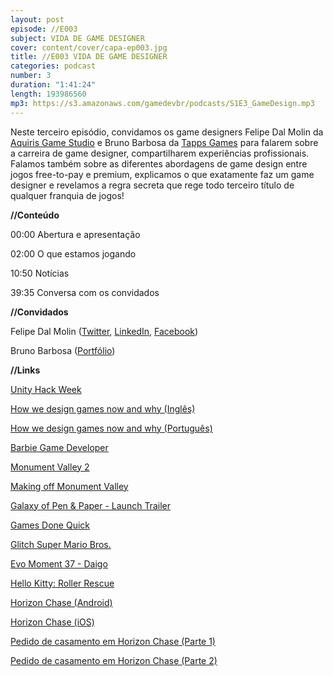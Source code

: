 ```yaml
---
layout: post
episode: //E003
subject: VIDA DE GAME DESIGNER
cover: content/cover/capa-ep003.jpg
title: //E003 VIDA DE GAME DESIGNER
categories: podcast
number: 3
duration: "1:41:24"
length: 193986560
mp3: https://s3.amazonaws.com/gamedevbr/podcasts/S1E3_GameDesign.mp3
---
```


Neste terceiro episódio, convidamos os game designers Felipe Dal Molin da <a href="http://www.aquiris.com.br" target="_blank">Aquiris Game Studio</a> e Bruno Barbosa da <a href="http://tappsgames.com" target="_blank">Tapps Games</a> para falarem sobre a carreira de game designer, compartilharem experiências profissionais. Falamos também sobre as diferentes abordagens de game design entre jogos free-to-pay e premium, explicamos o que exatamente faz um game designer e revelamos a regra secreta que rege todo terceiro título de qualquer franquia de jogos!

**//Conteúdo**

00:00 Abertura e apresentação

02:00 O que estamos jogando

10:50 Notícias

39:35 Conversa com os convidados

**//Convidados**

Felipe Dal Molin (<a href="https://twitter.com/Lipedal" target="_blank">Twitter</a>, <a href="https://www.linkedin.com/in/lipedal" target="_blank">LinkedIn</a>, <a href="https://www.facebook.com/playluderia" target="_blank">Facebook</a>)

Bruno Barbosa (<a href="http://cargocollective.com/bbarbosa" target="_blank">Portfólio</a>)

**//Links**

<a href="https://blogs.unity3d.com/pt/2016/05/25/unity-at-hack-week-11/" target="_blank">Unity Hack Week</a>

<a href="https://goo.gl/XqTTPB" target="_blank">How we design games now and why (Inglês)</a>

<a href="https://goo.gl/mQTnOS" target="_blank">How we design games now and why (Português)</a>

<a href="https://goo.gl/wdcltF/" target="_blank">Barbie Game Developer</a>

<a href="https://www.youtube.com/watch?v=48tYRgj18IU" target="_blank">Monument Valley 2</a>

<a href="https://www.youtube.com/watch?v=mCCC9hQm6MM" target="_blank">Making off Monument Valley</a>

<a href="https://www.youtube.com/watch?v=iVHu86_eZsc" target="_blank">Galaxy of Pen & Paper - Launch Trailer</a>

<a href="https://gamesdonequick.com/" target="_blank">Games Done Quick</a>

<a href="https://www.youtube.com/watch?v=14wqBA5Q1yc" target="_blank">Glitch Super Mario Bros.</a>

<a href="https://www.youtube.com/watch?v=klaWV-szmnY" target="_blank">Evo Moment 37 - Daigo </a>

<a href="https://www.youtube.com/watch?v=SRp_XLUxWM4" target="_blank">Hello Kitty: Roller Rescue</a>

<a href="https://play.google.com/store/apps/details?id=com.aquiris.horizonchase&hl=pt" target="_blank">Horizon Chase (Android)</a>

<a href="https://itunes.apple.com/br/app/horizon-chase-world-tour/id991018252?mt=8" target="_blank">Horizon Chase (iOS)</a>

<a href="https://www.youtube.com/watch?v=-5JbddEC2aE" target="_blank">Pedido de casamento em Horizon Chase (Parte 1)</a>

<a href="https://www.youtube.com/watch?v=YCMsAANWkog" target="_blank">Pedido de casamento em Horizon Chase (Parte 2)</a>
